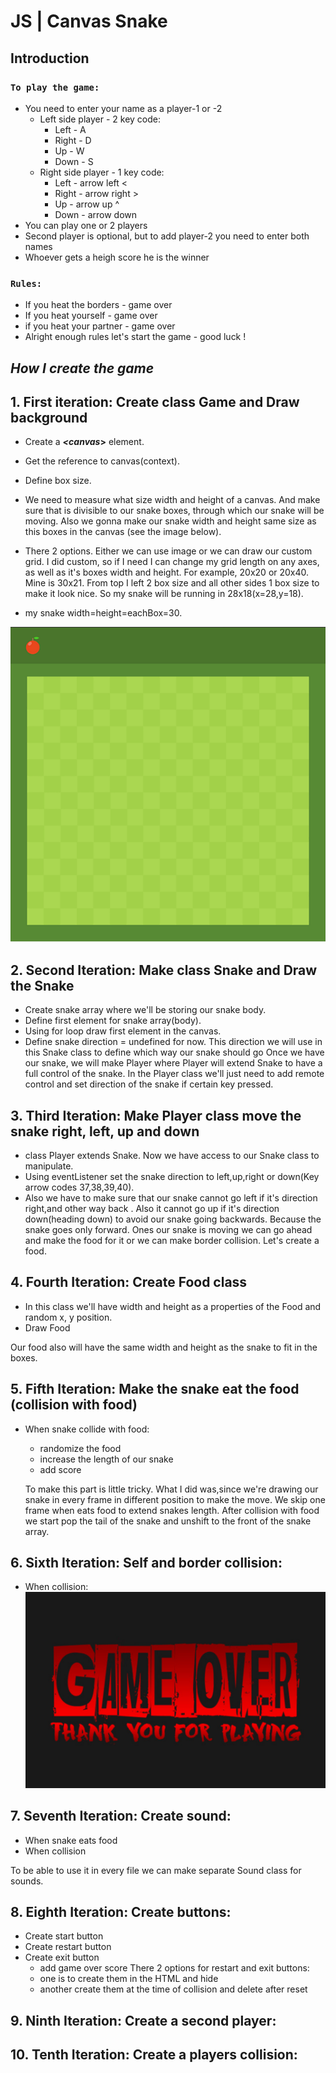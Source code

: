 # JS | Canvas Snake

## Introduction

### `To play the game:`

- You need to enter your name as a player-1 or -2
  - Left side player - 2 key code:
    - Left - A
    - Right - D
    - Up - W
    - Down - S
  - Right side player - 1 key code:
    - Left - arrow left <
    - Right - arrow right >
    - Up - arrow up ^
    - Down - arrow down
- You can play one or 2 players
- Second player is optional, but to add player-2 you need to enter both names
- Whoever gets a heigh score he is the winner

### `Rules:`

- If you heat the borders - game over
- If you heat yourself - game over
- if you heat your partner - game over
- Alright enough rules let's start the game - good luck !

## _***How I create the game***_

## 1. First iteration: Create class Game and Draw background

- Create a **_<canvas_>** element.
- Get the reference to canvas(context).
- Define box size.
- We need to measure what size width and height of a canvas. And make sure that
  is divisible to our snake boxes, through which our snake will be moving. Also
  we gonna make our snake width and height same size as this boxes in the canvas
  (see the image below).

- There 2 options. Either we can use image or we can draw our custom grid. I did
  custom, so if I need I can change my grid length on any axes, as well as it's
  boxes width and height. For example, 20x20 or 20x40. Mine is 30x21. From top I
  left 2 box size and all other sides 1 box size to make it look nice. So my
  snake will be running in 28x18(x=28,y=18).
- my snake width=height=eachBox=30.

![](./code/img/ground.png)

## 2. Second Iteration: Make class Snake and Draw the Snake

- Create snake array where we'll be storing our snake body.
- Define first element for snake array(body).
- Using for loop draw first element in the canvas.
- Define snake direction = undefined for now. This direction we will use in this
  Snake class to define which way our snake should go Once we have our snake, we
  will make Player where Player will extend Snake to have a full control of the
  snake. In the Player class we'll just need to add remote control and set
  direction of the snake if certain key pressed.

## 3. Third Iteration: Make Player class move the snake right, left, up and down

- class Player extends Snake. Now we have access to our Snake class to
  manipulate.
- Using eventListener set the snake direction to left,up,right or down(Key arrow
  codes 37,38,39,40).
- Also we have to make sure that our snake cannot go left if it's direction
  right,and other way back . Also it cannot go up if it's direction down(heading
  down) to avoid our snake going backwards. Because the snake goes only forward.
  Ones our snake is moving we can go ahead and make the food for it or we can
  make border collision. Let's create a food.

## 4. Fourth Iteration: Create Food class

- In this class we'll have width and height as a properties of the Food and
  random x, y position.
- Draw Food

Our food also will have the same width and height as the snake to fit in the
boxes.

## 5. Fifth Iteration: Make the snake eat the food (collision with food)

- When snake collide with food:

  - randomize the food
  - increase the length of our snake
  - add score

  To make this part is little tricky. What I did was,since we're drawing our
  snake in every frame in different position to make the move. We skip one frame
  when eats food to extend snakes length. After collision with food we start pop
  the tail of the snake and unshift to the front of the snake array.

## 6. Sixth Iteration: Self and border collision:

- When collision: ![](./code/img/game-over-2.png)

## 7. Seventh Iteration: Create sound:

- When snake eats food
- When collision

To be able to use it in every file we can make separate Sound class for sounds.

## 8. Eighth Iteration: Create buttons:

- Create start button
- Create restart button
- Create exit button
  - add game over score There 2 options for restart and exit buttons:
  - one is to create them in the HTML and hide
  - another create them at the time of collision and delete after reset

## 9. Ninth Iteration: Create a second player:

## 10. Tenth Iteration: Create a players collision:
